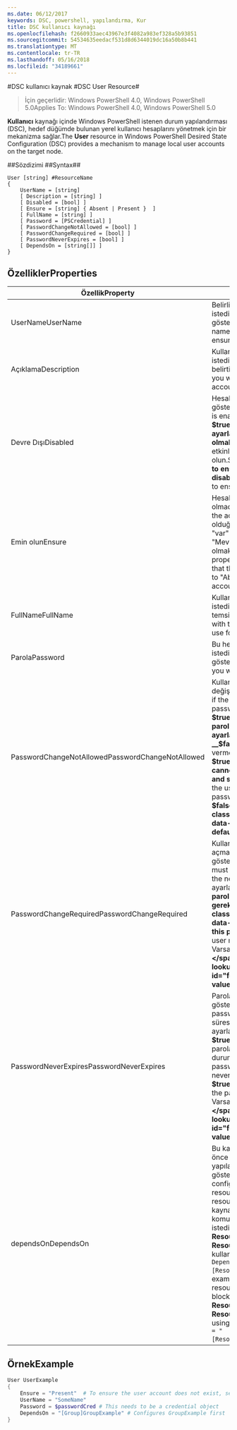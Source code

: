 ```yaml
---
ms.date: 06/12/2017
keywords: DSC, powershell, yapılandırma, Kur
title: DSC kullanıcı kaynağı
ms.openlocfilehash: f2660933aec43967e3f4082a983ef328a5b93851
ms.sourcegitcommit: 54534635eedacf531d8d6344019dc16a50b8b441
ms.translationtype: MT
ms.contentlocale: tr-TR
ms.lasthandoff: 05/16/2018
ms.locfileid: "34189661"
---
```

#<a name="dsc-user-resource"></a><span data-ttu-id="feebe-103">DSC kullanıcı kaynak #</span><span class="sxs-lookup"><span data-stu-id="feebe-103">DSC User Resource#</span></span>


><span data-ttu-id="feebe-104">İçin geçerlidir: Windows PowerShell 4.0, Windows PowerShell 5.0</span><span class="sxs-lookup"><span data-stu-id="feebe-104">Applies To: Windows PowerShell 4.0, Windows PowerShell 5.0</span></span>


<span data-ttu-id="feebe-105">__Kullanıcı__ kaynağı içinde Windows PowerShell istenen durum yapılandırması (DSC), hedef düğümde bulunan yerel kullanıcı hesaplarını yönetmek için bir mekanizma sağlar.</span><span class="sxs-lookup"><span data-stu-id="feebe-105">The __User__ resource in Windows PowerShell Desired State Configuration (DSC) provides a mechanism to manage local user accounts on the target node.</span></span>


##<a name="syntax"></a><span data-ttu-id="feebe-106">Sözdizimi ##</span><span class="sxs-lookup"><span data-stu-id="feebe-106">Syntax##</span></span>

```
User [string] #ResourceName
{
    UserName = [string]
    [ Description = [string] ]
    [ Disabled = [bool] ]
    [ Ensure = [string] { Absent | Present }  ]
    [ FullName = [string] ]
    [ Password = [PSCredential] ]
    [ PasswordChangeNotAllowed = [bool] ]
    [ PasswordChangeRequired = [bool] ]
    [ PasswordNeverExpires = [bool] ]
    [ DependsOn = [string[]] ]
}
```

## <a name="properties"></a><span data-ttu-id="feebe-107">Özellikler</span><span class="sxs-lookup"><span data-stu-id="feebe-107">Properties</span></span>
|  <span data-ttu-id="feebe-108">Özellik</span><span class="sxs-lookup"><span data-stu-id="feebe-108">Property</span></span>  |  <span data-ttu-id="feebe-109">Açıklama</span><span class="sxs-lookup"><span data-stu-id="feebe-109">Description</span></span>   |
|---|---|
| <span data-ttu-id="feebe-110">UserName</span><span class="sxs-lookup"><span data-stu-id="feebe-110">UserName</span></span>| <span data-ttu-id="feebe-111">Belirli bir durumu sağlamak istediğiniz hesap adını gösterir.</span><span class="sxs-lookup"><span data-stu-id="feebe-111">Indicates the account name for which you want to ensure a specific state.</span></span>|
| <span data-ttu-id="feebe-112">Açıklama</span><span class="sxs-lookup"><span data-stu-id="feebe-112">Description</span></span>| <span data-ttu-id="feebe-113">Kullanıcı hesabı için kullanmak istediğiniz açıklamayı belirtir.</span><span class="sxs-lookup"><span data-stu-id="feebe-113">Indicates the description you want to use for the user account.</span></span>|
| <span data-ttu-id="feebe-114">Devre Dışı</span><span class="sxs-lookup"><span data-stu-id="feebe-114">Disabled</span></span>| <span data-ttu-id="feebe-115">Hesabın etkin olup olmadığını gösterir.</span><span class="sxs-lookup"><span data-stu-id="feebe-115">Indicates if the account is enabled.</span></span> <span data-ttu-id="feebe-116">Bu özelliği ayarlamak __$true__ bu hesap devre dışı ve ayarlamak olduğunu emin olmak için __$false__ için etkinleştirildiğinden emin olun.</span><span class="sxs-lookup"><span data-stu-id="feebe-116">Set this property to __$true__ to ensure that this account is disabled, and set it to __$false__ to ensure that it is enabled.</span></span>|
| <span data-ttu-id="feebe-117">Emin olun</span><span class="sxs-lookup"><span data-stu-id="feebe-117">Ensure</span></span>| <span data-ttu-id="feebe-118">Hesabının mevcut olup olmadığını gösterir.</span><span class="sxs-lookup"><span data-stu-id="feebe-118">Indicates if the account exists.</span></span> <span data-ttu-id="feebe-119">Bu hesabı var olduğundan emin olmak için "var" özelliğine ayarlayın ve "Mevcut için" hesap yok emin olmak için ayarlayın.</span><span class="sxs-lookup"><span data-stu-id="feebe-119">Set this property to "Present" to ensure that the account exists, and set it to "Absent" to ensure that the account does not exist.</span></span>|
| <span data-ttu-id="feebe-120">FullName</span><span class="sxs-lookup"><span data-stu-id="feebe-120">FullName</span></span>| <span data-ttu-id="feebe-121">Kullanıcı hesabı için kullanmak istediğiniz tam adı bir dizeyle temsil eder.</span><span class="sxs-lookup"><span data-stu-id="feebe-121">Represents a string with the full name you want to use for the user account.</span></span>|
| <span data-ttu-id="feebe-122">Parola</span><span class="sxs-lookup"><span data-stu-id="feebe-122">Password</span></span>| <span data-ttu-id="feebe-123">Bu hesap için kullanmak istediğiniz parolayı gösterir.</span><span class="sxs-lookup"><span data-stu-id="feebe-123">Indicates the password you want to use for this account.</span></span> |
| <span data-ttu-id="feebe-124">PasswordChangeNotAllowed</span><span class="sxs-lookup"><span data-stu-id="feebe-124">PasswordChangeNotAllowed</span></span>| <span data-ttu-id="feebe-125">Kullanıcının parolayı değiştirirseniz gösterir.</span><span class="sxs-lookup"><span data-stu-id="feebe-125">Indicates if the user can change the password.</span></span> <span data-ttu-id="feebe-126">Bu özelliği ayarlamak __$true__ kullanıcı olamaz parolasını değiştirmek ve ayarlamak emin olmak için __$false__ parola değiştirmeye izin vermek için.</span><span class="sxs-lookup"><span data-stu-id="feebe-126">Set this property to __$true__ to ensure that the user cannot change the password, and set it to __$false__ to allow the user to change the password.</span></span> <span data-ttu-id="feebe-127">Varsayılan değer __$false__.</span><span class="sxs-lookup"><span data-stu-id="feebe-127">The default value is __$false__.</span></span>|
| <span data-ttu-id="feebe-128">PasswordChangeRequired</span><span class="sxs-lookup"><span data-stu-id="feebe-128">PasswordChangeRequired</span></span>| <span data-ttu-id="feebe-129">Kullanıcı bir sonraki oturum açmada parola değiştirmeli gösterir.</span><span class="sxs-lookup"><span data-stu-id="feebe-129">Indicates if the user must change the password at the next sign in.</span></span> <span data-ttu-id="feebe-130">Bu özelliği ayarlamak __$true__ kullanıcı parolasını değiştirmeniz gerekiyorsa.</span><span class="sxs-lookup"><span data-stu-id="feebe-130">Set this property to __$true__ if the user must change the password.</span></span> <span data-ttu-id="feebe-131">Varsayılan değer __$true__.</span><span class="sxs-lookup"><span data-stu-id="feebe-131">The default value is __$true__.</span></span>|
| <span data-ttu-id="feebe-132">PasswordNeverExpires</span><span class="sxs-lookup"><span data-stu-id="feebe-132">PasswordNeverExpires</span></span>| <span data-ttu-id="feebe-133">Parola sona erecek gösterir.</span><span class="sxs-lookup"><span data-stu-id="feebe-133">Indicates if the password will expire.</span></span> <span data-ttu-id="feebe-134">Bu hesap süresiz için parola bu özelliği ayarlamak emin olmak için __$true__ve ayarlamak __$false__ parola süresi dolacak durumunda.</span><span class="sxs-lookup"><span data-stu-id="feebe-134">To ensure that the password for this account will never expire, set this property to __$true__, and set it to __$false__ if the password will expire.</span></span> <span data-ttu-id="feebe-135">Varsayılan değer __$false__.</span><span class="sxs-lookup"><span data-stu-id="feebe-135">The default value is __$false__.</span></span>|
| <span data-ttu-id="feebe-136">dependsOn</span><span class="sxs-lookup"><span data-stu-id="feebe-136">DependsOn</span></span> | <span data-ttu-id="feebe-137">Bu kaynak yapılandırılmadan önce başka bir kaynak yapılandırmasını çalıştırmalısınız gösterir.</span><span class="sxs-lookup"><span data-stu-id="feebe-137">Indicates that the configuration of another resource must run before this resource is configured.</span></span> <span data-ttu-id="feebe-138">Örneğin, kaynak yapılandırması Kimliğini komut dosyası çalıştırmak istediğiniz bloğu ilk ise __ResourceName__ ve türünü __ResourceType__, bu özelliği kullanmak için sözdizimi `DependsOn = "[ResourceType]ResourceName"`.</span><span class="sxs-lookup"><span data-stu-id="feebe-138">For example, if the ID of the resource configuration script block that you want to run first is __ResourceName__ and its type is __ResourceType__, the syntax for using this property is `DependsOn = "[ResourceType]ResourceName"`.</span></span>|

## <a name="example"></a><span data-ttu-id="feebe-139">Örnek</span><span class="sxs-lookup"><span data-stu-id="feebe-139">Example</span></span>

```powershell
User UserExample
{
    Ensure = "Present"  # To ensure the user account does not exist, set Ensure to "Absent"
    UserName = "SomeName"
    Password = $passwordCred # This needs to be a credential object
    DependsOn = "[Group]GroupExample" # Configures GroupExample first
}
```